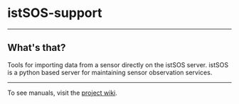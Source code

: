 # istSOS-support

----------------

## What's that?

Tools for importing data from a sensor directly on the istSOS server.
istSOS is a python based server for maintaining sensor observation services.

------------------

To see manuals, visit the
[project wiki](https://github.com/NINAnor/istSOS-support/wiki).
